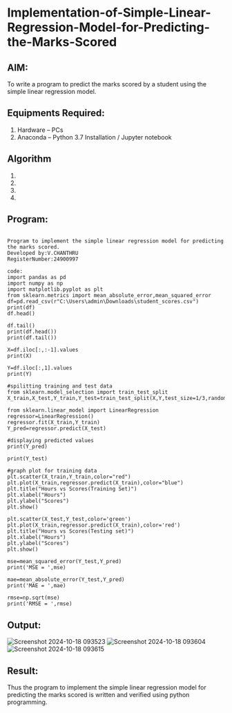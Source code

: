 # Implementation-of-Simple-Linear-Regression-Model-for-Predicting-the-Marks-Scored

## AIM:
To write a program to predict the marks scored by a student using the simple linear regression model.

## Equipments Required:
1. Hardware – PCs
2. Anaconda – Python 3.7 Installation / Jupyter notebook

## Algorithm
1. 
2. 
3. 
4. 

## Program:
```

Program to implement the simple linear regression model for predicting the marks scored.
Developed by:V.CHANTHRU 
RegisterNumber:24900997

code:
import pandas as pd
import numpy as np
import matplotlib.pyplot as plt
from sklearn.metrics import mean_absolute_error,mean_squared_error
df=pd.read_csv(r"C:\Users\admin\Downloads\student_scores.csv")
print(df)
df.head()

df.tail()
print(df.head())
print(df.tail())

X=df.iloc[:,:-1].values
print(X)

Y=df.iloc[:,1].values
print(Y)

#spilitting training and test data
from sklearn.model_selection import train_test_split
X_train,X_test,Y_train,Y_test=train_test_split(X,Y,test_size=1/3,random_state=0)

from sklearn.linear_model import LinearRegression
regressor=LinearRegression()
regressor.fit(X_train,Y_train)
Y_pred=regressor.predict(X_test)

#displaying predicted values
print(Y_pred)

print(Y_test)

#graph plot for training data
plt.scatter(X_train,Y_train,color="red")
plt.plot(X_train,regressor.predict(X_train),color="blue")
plt.title("Hours vs Scores(Training Set)")
plt.xlabel("Hours")
plt.ylabel("Scores")
plt.show()

plt.scatter(X_test,Y_test,color='green')
plt.plot(X_train,regressor.predict(X_train),color='red')
plt.title("Hours vs Scores(Testing set)")
plt.xlabel("Hours")
plt.ylabel("Scores")
plt.show()

mse=mean_squared_error(Y_test,Y_pred)
print('MSE = ',mse)

mae=mean_absolute_error(Y_test,Y_pred)
print('MAE = ',mae)

rmse=np.sqrt(mse)
print('RMSE = ',rmse)
```


## Output:
![Screenshot 2024-10-18 093523](https://github.com/user-attachments/assets/1e8a932e-5dcb-4c73-b9b1-64b9e829b188)
![Screenshot 2024-10-18 093604](https://github.com/user-attachments/assets/f6c658e5-85ea-405a-9fa6-f7adad6111a1)
![Screenshot 2024-10-18 093615](https://github.com/user-attachments/assets/7302827d-ec4e-432c-87a6-db511b25ec26)






## Result:
Thus the program to implement the simple linear regression model for predicting the marks scored is written and verified using python programming.
